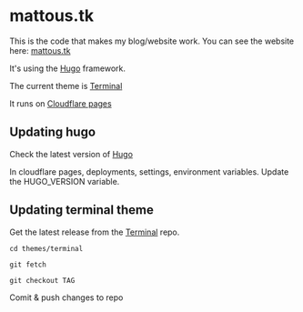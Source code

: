 # mattous.tk

This is the code that makes my blog/website work. You can see the website here: [mattous.tk](https://mattous.tk)

It's using the [Hugo](https://gohugo.io/) framework. 

The current theme is [Terminal](https://github.com/panr/hugo-theme-terminal)

It runs on [Cloudflare pages](https://pages.cloudflare.com/)

## Updating hugo

Check the latest version of [Hugo](https://github.com/gohugoio/hugo/releases) 

In cloudflare pages, deployments, settings, environment variables. Update the HUGO_VERSION variable. 

## Updating terminal theme 

Get the latest release from the [Terminal](https://github.com/panr/hugo-theme-terminal) repo.

`cd themes/terminal`

`git fetch`

`git checkout TAG`

Comit & push changes to repo